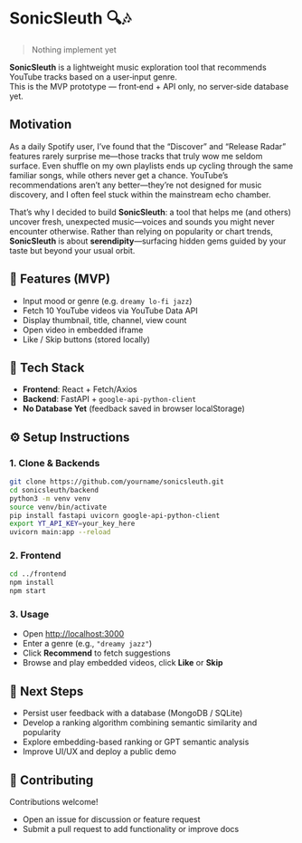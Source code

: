 # SonicSleuth 🔍🎶

> Nothing implement yet

**SonicSleuth** is a lightweight music exploration tool that recommends YouTube tracks based on a user‑input genre.  
This is the MVP prototype — front‑end + API only, no server‑side database yet.

## Motivation
As a daily Spotify user, I’ve found that the “Discover” and “Release Radar” features rarely surprise me—those tracks that truly wow me seldom surface. Even shuffle on my own playlists ends up cycling through the same familiar songs, while others never get a chance. YouTube’s recommendations aren’t any better—they’re not designed for music discovery, and I often feel stuck within the mainstream echo chamber.

That’s why I decided to build **SonicSleuth**: a tool that helps me (and others) uncover fresh, unexpected music—voices and sounds you might never encounter otherwise. Rather than relying on popularity or chart trends, **SonicSleuth** is about **serendipity**—surfacing hidden gems guided by your taste but beyond your usual orbit.

## 🚀 Features (MVP)
- Input mood or genre (e.g. `dreamy lo-fi jazz`)
- Fetch 10 YouTube videos via YouTube Data API
- Display thumbnail, title, channel, view count
- Open video in embedded iframe
- Like / Skip buttons (stored locally)

## 🧩 Tech Stack
- **Frontend**: React + Fetch/Axios  
- **Backend**: FastAPI + `google-api-python-client`  
- **No Database Yet** (feedback saved in browser localStorage)

## ⚙️ Setup Instructions

### 1. Clone & Backends
```bash
git clone https://github.com/yourname/sonicsleuth.git
cd sonicsleuth/backend
python3 -m venv venv
source venv/bin/activate
pip install fastapi uvicorn google-api-python-client
export YT_API_KEY=your_key_here
uvicorn main:app --reload
````

### 2. Frontend

```bash
cd ../frontend
npm install
npm start
```

### 3. Usage

* Open [http://localhost:3000](http://localhost:3000)
* Enter a genre (e.g., `"dreamy jazz"`)
* Click **Recommend** to fetch suggestions
* Browse and play embedded videos, click **Like** or **Skip**

## 🔭 Next Steps

* Persist user feedback with a database (MongoDB / SQLite)
* Develop a ranking algorithm combining semantic similarity and popularity
* Explore embedding-based ranking or GPT semantic analysis
* Improve UI/UX and deploy a public demo

## 🤝 Contributing

Contributions welcome!

* Open an issue for discussion or feature request
* Submit a pull request to add functionality or improve docs
